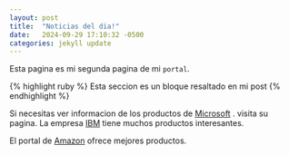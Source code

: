 ```yaml
---
layout: post
title:  "Noticias del dia!"
date:   2024-09-29 17:10:32 -0500
categories: jekyll update
---
```

Esta pagina es mi segunda pagina de mi `portal`.


{% highlight ruby %}
Esta seccion es un bloque resaltado en mi post
{% endhighlight %}

Si necesitas ver informacion de los productos de [Microsoft][ref01] .  visita su pagina. La empresa [IBM][ref02] tiene muchos productos interesantes.

El portal de [Amazon][ref03] ofrece mejores productos.


[ref01]: https://www.microsoft.com/es-pe/
[ref02]: https://www.ibm.com/mx-es
[ref03]: https://www.amazon.com/

